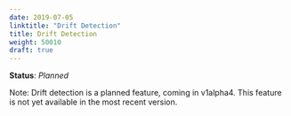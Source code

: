 ```yaml
---
date: 2019-07-05
linktitle: "Drift Detection"
title: Drift Detection
weight: 50010
draft: true
---
```


**Status**: *Planned*


Note: Drift detection is a planned feature, coming in v1alpha4. This feature is not yet available in the most recent version.
